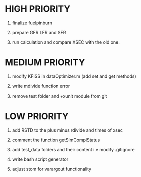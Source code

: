 
HIGH PRIORITY
=============

1. finalize fuelpinburn

2. prepare GFR LFR and SFR

3. run calculation and compare XSEC with the old one.

MEDIUM PRIORITY
===============

1. modify KFISS in dataOptimizer.m (add set and get methods)

2. write mdivide function error

3. remove test folder and +xunit module from git


LOW PRIORITY
============

1. add RSTD to the plus minus rdivide and times of xsec

2. comment the function getSimComplStatus

3. add test_data folders and their content i.e modify .gitignore

4. write bash script generator

5. adjust stom for varargout functionality